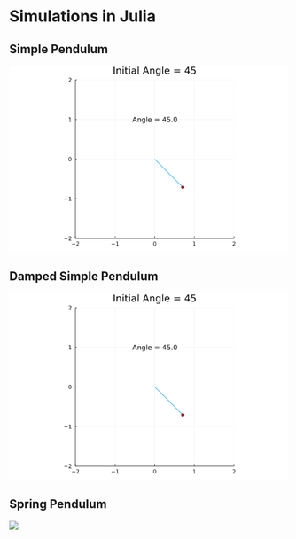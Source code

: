 # Simulations in Julia

## Simple Pendulum

![](media/simple_pendulum_animation.gif)

## Damped Simple Pendulum

![](media/damped_simple_pendulum_animation.gif)

## Spring Pendulum

![](media/spring_pendulum_animation.gif)
